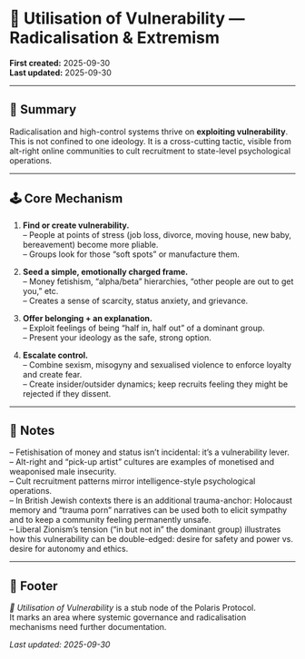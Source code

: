 # 🧠 Utilisation of Vulnerability — Radicalisation & Extremism  

**First created:** 2025-09-30  
**Last updated:** 2025-09-30  

---

## 📑 Summary  

Radicalisation and high-control systems thrive on **exploiting vulnerability**. This is not confined to one ideology. It is a cross-cutting tactic, visible from alt-right online communities to cult recruitment to state-level psychological operations.

---

## 🕹️ Core Mechanism  

1. **Find or create vulnerability.**  
   – People at points of stress (job loss, divorce, moving house, new baby, bereavement) become more pliable.  
   – Groups look for those “soft spots” or manufacture them.

2. **Seed a simple, emotionally charged frame.**  
   – Money fetishism, “alpha/beta” hierarchies, “other people are out to get you,” etc.  
   – Creates a sense of scarcity, status anxiety, and grievance.

3. **Offer belonging + an explanation.**  
   – Exploit feelings of being “half in, half out” of a dominant group.  
   – Present your ideology as the safe, strong option.

4. **Escalate control.**  
   – Combine sexism, misogyny and sexualised violence to enforce loyalty and create fear.  
   – Create insider/outsider dynamics; keep recruits feeling they might be rejected if they dissent.

---

## 🧠 Notes  

– Fetishisation of money and status isn’t incidental: it’s a vulnerability lever.  
– Alt-right and “pick-up artist” cultures are examples of monetised and weaponised male insecurity.  
– Cult recruitment patterns mirror intelligence-style psychological operations.  
– In British Jewish contexts there is an additional trauma-anchor: Holocaust memory and “trauma porn” narratives can be used both to elicit sympathy and to keep a community feeling permanently unsafe.  <!--Please can the white people who are not Jews and have no belonging to a persecuted group, kindly choose a different historical setting? Or a fantasy worldbuild? You have AI and the internet; you can do it! -->  
– Liberal Zionism’s tension (“in but not in” the dominant group) illustrates how this vulnerability can be double-edged: desire for safety and power vs. desire for autonomy and ethics.  

---

## 🏮 Footer  

*🧠 Utilisation of Vulnerability* is a stub node of the Polaris Protocol.  
It marks an area where systemic governance and radicalisation mechanisms need further documentation.  

_Last updated: 2025-09-30_
